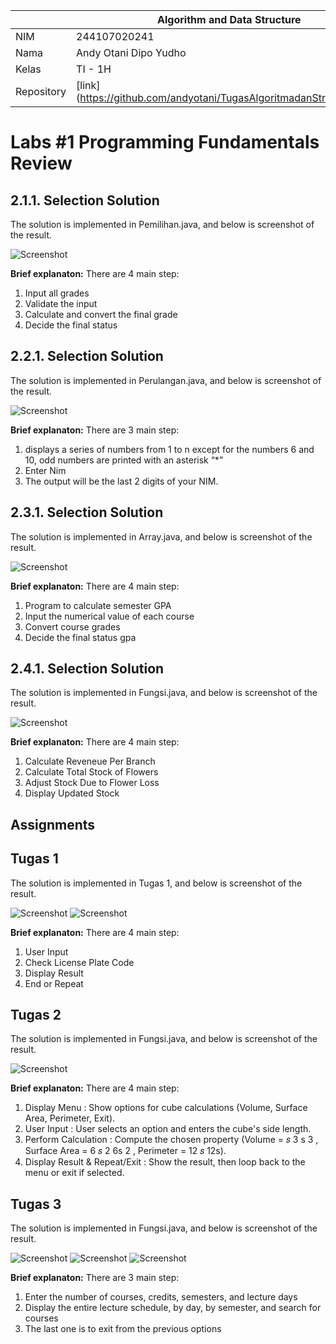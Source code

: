 |  | Algorithm and Data Structure |
|--|--|
| NIM |  244107020241|
| Nama |  Andy Otani Dipo Yudho |
| Kelas | TI - 1H |
| Repository | [link] (https://github.com/andyotani/TugasAlgoritmadanStrukturData1) |

# Labs #1 Programming Fundamentals Review

## 2.1.1. Selection Solution

The solution is implemented in Pemilihan.java, and below is screenshot of the result.

![Screenshot](img1.png)

**Brief explanaton:** There are 4 main step: 
1. Input all grades
2. Validate the input
3. Calculate and convert the final grade
4. Decide the final status

## 2.2.1. Selection Solution
The solution is implemented in Perulangan.java, and below is screenshot of the result.

![Screenshot](img2.png)

**Brief explanaton:** There are 3 main step: 
1. displays a series of numbers from 1 to n except for the numbers 6 and 10, odd numbers are printed with an   asterisk “*”
2. Enter Nim
3. The output will be the last 2 digits of your NIM.


## 2.3.1. Selection Solution
The solution is implemented in Array.java, and below is screenshot of the result.

![Screenshot](img3.png)

**Brief explanaton:** There are 4 main step: 
1. Program to calculate semester GPA
2. Input the numerical value of each course
3. Convert course grades
4. Decide the final status gpa 


## 2.4.1. Selection Solution
The solution is implemented in Fungsi.java, and below is screenshot of the result.

![Screenshot](img4.png)

**Brief explanaton:** There are 4 main step: 
1. Calculate Reveneue Per Branch 
2. Calculate Total Stock of Flowers
3. Adjust Stock Due to Flower Loss
4. Display Updated Stock


 
## Assignments

## Tugas 1
The solution is implemented in Tugas 1, and below is screenshot of the result.

![Screenshot](img5.png)
![Screenshot](img6.png)

**Brief explanaton:** There are 4 main step: 
1. User Input
2. Check License Plate Code
3. Display Result
4. End or Repeat


## Tugas 2
The solution is implemented in Fungsi.java, and below is screenshot of the result.

![Screenshot](img7.png)

**Brief explanaton:** There are 4 main step: 
1. Display Menu : Show options for cube calculations (Volume, Surface Area, Perimeter, Exit).
2. User Input : User selects an option and enters the cube's side length. 
3. Perform Calculation : Compute the chosen property (Volume = 𝑠 3 s 3 , Surface Area = 6 𝑠 2 6s 2 , Perimeter = 12 𝑠 12s). 
4. Display Result & Repeat/Exit : Show the result, then loop back to the menu or exit if selected.

## Tugas 3
The solution is implemented in Fungsi.java, and below is screenshot of the result.

![Screenshot](img8.png)
![Screenshot](img9.png)
![Screenshot](img10.png)

**Brief explanaton:** There are 3 main step: 
1. Enter the number of courses, credits, semesters, and lecture days
2. Display the entire lecture schedule, by day, by semester, and search for courses
3. The last one is to exit from the previous options

